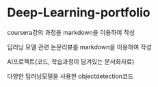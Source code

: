 # Deep-Learning-portfolio


coursera강의 과정을 markdown을 이용하여 작성


딥러닝 모델 관련 논문리뷰를 markdown을 이용하여 작성


AI프로젝트(코드, 학습과정이 담겨있는 문서화자료)


다양한 딥러닝모델을 사용한 objectdetection코드
